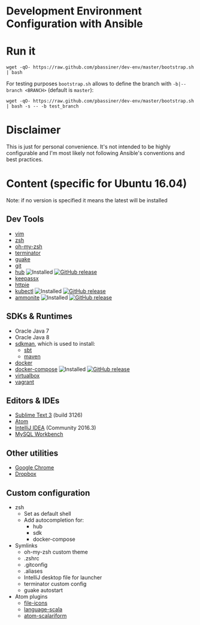 Development Environment Configuration with Ansible
==================================================
# Run it
```shell
wget -qO- https://raw.github.com/pbassiner/dev-env/master/bootstrap.sh | bash
```
For testing purposes `bootstrap.sh` allows to define the branch with `-b|--branch <BRANCH>` (default is `master`):
```shell
wget -qO- https://raw.github.com/pbassiner/dev-env/master/bootstrap.sh | bash -s -- -b test_branch
```

# Disclaimer
This is just for personal convenience. It's not intended to be highly configurable and I'm most likely not following Ansible's conventions and best practices.

# Content (specific for Ubuntu 16.04)
Note: if no version is specified it means the latest will be installed

## Dev Tools
* [vim](http://www.vim.org/)
* [zsh](https://github.com/zsh-users/zsh)
* [oh-my-zsh](https://github.com/robbyrussell/oh-my-zsh)
* [terminator](https://launchpad.net/terminator/)
* [guake](https://github.com/Guake/guake/)
* [git](https://git-scm.com/)
* [hub](https://github.com/github/hub) ![Installed](https://img.shields.io/badge/current\-v2.2.9-blue.svg) [![GitHub release](https://img.shields.io/github/release/github/hub.svg?label=latest)](https://github.com/github/hub/releases/latest)
* [keepassx](https://www.keepassx.org/)
* [httpie](https://github.com/jkbrzt/httpie)
* [kubectl](https://github.com/kubernetes/kubernetes) ![Installed](https://img.shields.io/badge/current\-v1.4.7-blue.svg) [![GitHub release](https://img.shields.io/github/release/kubernetes/kubernetes.svg?label=latest)](https://github.com/kubernetes/kubernetes/releases/latest)
* [ammonite](https://github.com/lihaoyi/Ammonite) ![Installed](https://img.shields.io/badge/current\-v0.8.0-blue.svg) [![GitHub release](https://img.shields.io/github/release/lihaoyi/Ammonite.svg?label=latest)](https://github.com/lihaoyi/Ammonite/releases/latest)

## SDKs & Runtimes
* Oracle Java 7
* Oracle Java 8
* [sdkman](http://sdkman.io/), which is used to install:
    * [sbt](http://www.scala-sbt.org/)
    * [maven](https://maven.apache.org/)
* [docker](https://www.docker.com/)
* [docker-compose](https://docs.docker.com/compose/) ![Installed](https://img.shields.io/badge/current\-v1.9.0-blue.svg) [![GitHub release](https://img.shields.io/github/release/docker/compose.svg?label=latest)](https://github.com/docker/compose/releases/latest)
* [virtualbox](https://www.virtualbox.org/)
* [vagrant](https://www.vagrantup.com/)

## Editors & IDEs
* [Sublime Text 3](https://www.sublimetext.com/) (build 3126)
* [Atom](https://github.com/atom/atom)
* [IntelliJ IDEA](https://www.jetbrains.com/idea/) (Community 2016.3)
* [MySQL Workbench](https://www.mysql.com/products/workbench/)

## Other utilities
* [Google Chrome](https://www.google.com/chrome/browser/desktop/index.html)
* [Dropbox](https://www.dropbox.com/)

## Custom configuration
* zsh
    * Set as default shell
    * Add autocompletion for:
        * hub
        * sdk
        * docker-compose
* Symlinks
    * oh-my-zsh custom theme
    * .zshrc
    * .gitconfig
    * .aliases
    * IntelliJ desktop file for launcher
    * terminator custom config
    * guake autostart
* Atom plugins
    * [file-icons](https://github.com/DanBrooker/file-icons)
    * [language-scala](https://github.com/atom-community/language-scala)
    * [atom-scalariform](https://github.com/jackhopner/atom-scalariform)
